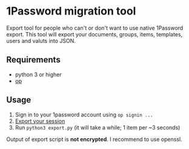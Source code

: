 # 1Password migration tool
Export tool for people who can't or don't want to use native 1Password export. This tool will export your documents, groups, items, templates, users and valuts into JSON.

## Requirements
 * python 3 or higher
 * [op](https://app-updates.agilebits.com/product_history/CLI)

## Usage
 1. Sign in to your 1password account using `op signin ...`
 2. [Export your session](https://support.1password.com/command-line/#appendix-session-management)
 3. Run `python3 export.py` (it will take a while; 1 item per ~3 seconds)

Output of export script is **not encrypted**. I recommend to use openssl.
